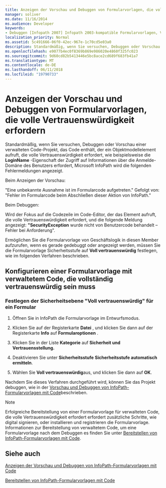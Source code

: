```yaml
---
title: Anzeigen der Vorschau und Debuggen von Formularvorlagen, die volle Vertrauenswürdigkeit erfordern
manager: soliver
ms.date: 11/16/2014
ms.audience: Developer
keywords:
- Debuggen [Infopath 2007] Infopath 2003-kompatible Formularvorlagen, Vorschau von InfoPath 2003-kompatible Formularvorlagen, Vorschau 2003-kompatible Formularvorlagen [InfoPath 2007], Debuggen von 2003-kompatible Debuggen Formularvorlagen [InfoPath 2007] InfoPath 2003-kompatible Formularvorlagen
localization_priority: Normal
ms.assetid: 5c491666-06f0-42ec-967e-1c70cd5e03a0
description: Standardmäßig, wenn Sie versuchen, Debuggen oder Vorschau einer verwalteten Code-Projekt, das Code enthält, der ein Objektmodellelement aufruft, die volle Vertrauenswürdigkeit erfordert, wie beispielsweise die LoginName-Eigenschaft der benötigt Zugriff auf Informationen zu Anmelde-Domäne des Benutzers, Microsoft InfoPath wird die folgenden Fehlermeldungen angezeigt.
ms.openlocfilehash: e9077b4ec0f8369b869e986020e4860f325fc023
ms.sourcegitcommit: 9d60cd82b5413446e5bc8ace2cd689f683fb41a7
ms.translationtype: MT
ms.contentlocale: de-DE
ms.lasthandoff: 06/11/2018
ms.locfileid: "19790733"
---
```

# <a name="preview-and-debug-form-templates-that-require-full-trust"></a>Anzeigen der Vorschau und Debuggen von Formularvorlagen, die volle Vertrauenswürdigkeit erfordern

Standardmäßig, wenn Sie versuchen, Debuggen oder Vorschau einer verwalteten Code-Projekt, das Code enthält, der ein Objektmodellelement aufruft, die volle Vertrauenswürdigkeit erfordert, wie beispielsweise die **LoginName** -Eigenschaft der Zugriff auf Informationen über die Anmelde-Domäne des Benutzers erfordert, Microsoft InfoPath wird die folgenden Fehlermeldungen angezeigt. 
  
Beim Anzeigen der Vorschau:
  
"Eine unbekannte Ausnahme ist im Formularcode aufgetreten." Gefolgt von: "Fehler im Formularcode beim Abschließen dieser Aktion von InfoPath."
  
Beim Debuggen:
  
Wird der Fokus auf die Codezeile im Code-Editor, der das Element aufruft, die volle Vertrauenswürdigkeit erfordert, und die folgende Meldung angezeigt: **"SecurityException** wurde nicht von Benutzercode behandelt – Fehler bei Anforderung". 
  
Ermöglichen Sie die Formularvorlage von Geschäftslogik in diesen Member aufzurufen, wenn es gerade gedebuggt oder angezeigt werden, müssen Sie die Formularvorlage Sicherheitsstufe auf **Voll vertrauenswürdig** festlegen, wie im folgenden Verfahren beschrieben. 
  
## <a name="configuring-a-managed-code-form-template-that-requires-full-trust"></a>Konfigurieren einer Formularvorlage mit verwaltetem Code, die vollständig vertrauenswürdig sein muss

### <a name="set-your-forms-security-level-to-full-trust"></a>Festlegen der Sicherheitsebene "Voll vertrauenswürdig" für ein Formular

1. Öffnen Sie in InfoPath die Formularvorlage im Entwurfsmodus.
    
2. Klicken Sie auf der Registerkarte **Datei** , und klicken Sie dann auf der Registerkarte **Info** auf **Formularoptionen** . 
    
3. Klicken Sie in der Liste **Kategorie** auf **Sicherheit und Vertrauensstellung.**
    
4. Deaktivieren Sie unter **Sicherheitsstufe** **Sicherheitsstufe automatisch ermitteln**.
    
5. Wählen Sie **Voll vertrauenswürdig**aus, und klicken Sie dann auf **OK**.
    
Nachdem Sie dieses Verfahren durchgeführt wird, können Sie das Projekt debuggen, wie in der [Vorschau und Debuggen von InfoPath-Formularvorlagen mit Code](how-to-preview-and-debug-infopath-form-templates-with-code.md)beschrieben.
  
> [!NOTE]
> Erfolgreiche Bereitstellung von einer Formularvorlage für verwalteten Code, die volle Vertrauenswürdigkeit erfordert erfordert zusätzliche Schritte, wie digital signieren, oder installieren und registrieren die Formularvorlage. Informationen zur Bereitstellung von verwaltetem Code, um eine Formularvorlage nach dem Debuggen es finden Sie unter [Bereitstellen von InfoPath-Formularvorlagen mit Code](how-to-deploy-infopath-form-templates-with-code.md). 
  
## <a name="see-also"></a>Siehe auch



[Anzeigen der Vorschau und Debuggen von InfoPath-Formularvorlagen mit Code](how-to-preview-and-debug-infopath-form-templates-with-code.md)
  
[Bereitstellen von InfoPath-Formularvorlagen mit Code](how-to-deploy-infopath-form-templates-with-code.md)

